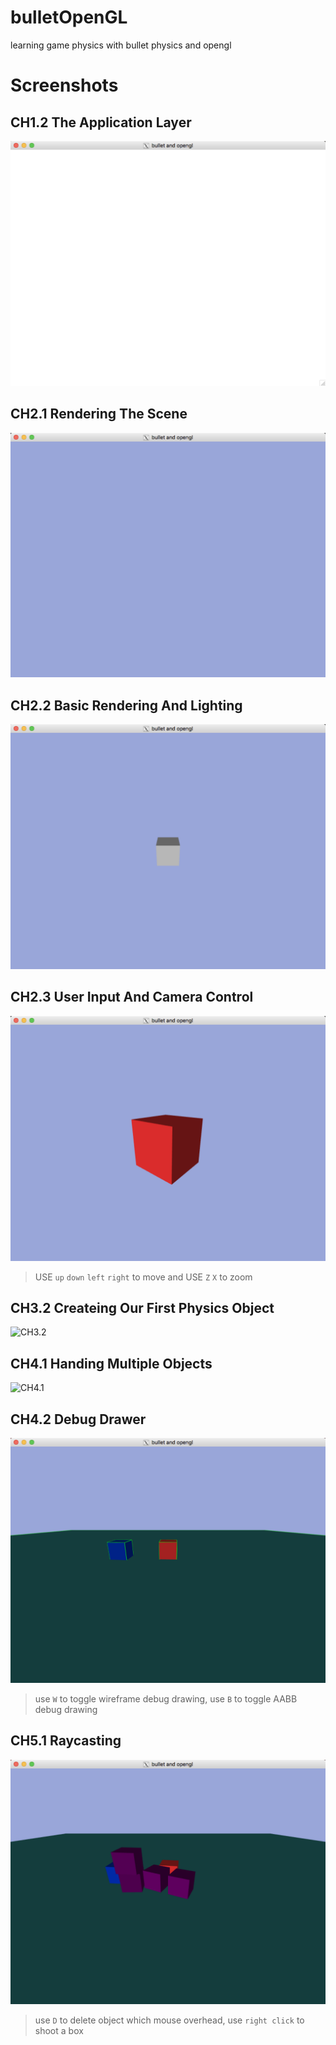 # bulletOpenGL
learning game physics with bullet physics and opengl

# Screenshots

## CH1.2 The Application Layer

![CH1.2](CH1.2_TheApplicationLayer/screenshot.png)

## CH2.1 Rendering The Scene

![CH2.1](CH2.1_RenderingTheScene/screenshot.png)

## CH2.2 Basic Rendering And Lighting

![CH2.2](CH2.2_BasicRenderingAndLighting/screenshot.png)

## CH2.3 User Input And Camera Control

![CH2.3](CH2.3_UserInputAndCameraControl/screenshot.png)

> USE `up` `down` `left` `right` to move and USE `Z` `X` to zoom 

## CH3.2 Createing Our First Physics Object

![CH3.2](CH3.2_CreatingOurFirstPhysicsObject/screenshot.gif)

## CH4.1 Handing Multiple Objects

![CH4.1](CH4.1_HandlingMultipleObjects/screenshot.gif)

## CH4.2 Debug Drawer

![CH4.2](CH4.2_DebugDrawer/screenshot.png)

> use `W` to toggle wireframe debug drawing, use `B` to toggle AABB debug drawing

## CH5.1 Raycasting

![CH5.1](CH5.1_Raycasting/screenshot.png)

> use `D` to delete object which mouse overhead, use `right click` to shoot a box